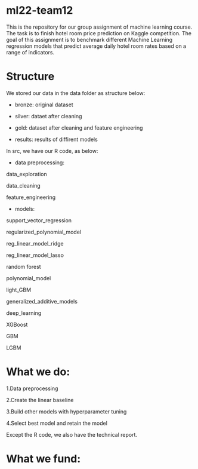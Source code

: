 # ml22-team12

This is the repository for our group assignment of machine learning course. The task is to finish hotel room price prediction on Kaggle competition. The goal of this assignment is to benchmark different Machine Learning regression models that predict average daily hotel room rates based on a range of indicators. 

# Structure 

We stored our data in the data folder as structure below: 
- bronze:
original dataset 

- silver:
dataet after cleaning 

- gold:
dataset after cleaning and feature engineering 

- results:
results of diffirent models 

In src, we have our R code, as below:

- data preprocessing:

data_exploration

data_cleaning

feature_engineering

- models:

support_vector_regression

regularized_polynomial_model

reg_linear_model_ridge

reg_linear_model_lasso

random forest

polynomial_model

light_GBM

generalized_additive_models

deep_learning

XGBoost

GBM

LGBM

# What we do:

1.Data preprocessing

2.Create the linear baseline 

3.Build other models with hyperparameter tuning 

4.Select best model and retain the model 

Except the R code, we also have the technical report. 


# What we fund:

